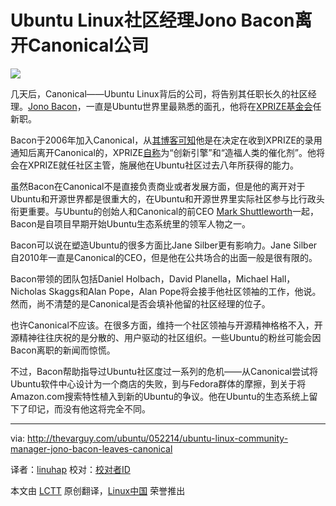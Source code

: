 Ubuntu Linux社区经理Jono Bacon离开Canonical公司
================================================================================
![](http://thevarguy.com/site-files/thevarguy.com/files/imagecache/medium_img/uploads/2014/05/jonobacon.jpg)

几天后，Canonical——Ubuntu Linux背后的公司，将告别其任职长久的社区经理。[Jono Bacon][1]，一直是Ubuntu世界里最熟悉的面孔，他将在[XPRIZE基金会][2]任新职。

Bacon于2006年加入Canonical，从[其博客可知][3]他是在决定在收到XPRIZE的录用通知后离开Canonical的，XPRIZE[自称][4]为“创新引擎”和“造福人类的催化剂”。他将会在XPRIZE就任社区主管，施展他在Ubuntu社区过去八年所获得的能力。

虽然Bacon在Canonical不是直接负责商业或者发展方面，但是他的离开对于Ubuntu和开源世界都是很重大的，在Ubuntu和开源世界里实际社区参与比行政头衔更重要。与Ubuntu的创始人和Canonical的前CEO [Mark Shuttleworth][5]一起，Bacon是自项目早期开始Ubuntu生态系统里的领军人物之一。

Bacon可以说在塑造Ubuntu的很多方面比Jane Silber更有影响力。Jane Silber自2010年一直是Canonical的CEO，但是他在公共场合的出面一般是很有限的。

Bacon带领的团队包括Daniel Holbach，David Planella，Michael Hall，Nicholas Skaggs和Alan Pope，Alan Pope将会接手他社区领袖的工作，他说。然而，尚不清楚的是Canonical是否会填补他留的社区经理的位子。

也许Canonical不应该。在很多方面，维持一个社区领袖与开源精神格格不入，开源精神往往庆祝的是分散的、用户驱动的社区组织。一些Ubuntu的粉丝可能会因Bacon离职的新闻而惊慌。

不过，Bacon帮助指导过Ubuntu社区度过一系列的危机——从Canonical尝试将Ubuntu软件中心设计为一个商店的失败，到与Fedora群体的摩擦，到关于将Amazon.com搜索特性植入到新的Ubuntu的争议。他在Ubuntu的生态系统上留下了印记，而没有他这将完全不同。

--------------------------------------------------------------------------------

via: http://thevarguy.com/ubuntu/052214/ubuntu-linux-community-manager-jono-bacon-leaves-canonical

译者：[linuhap](https://github.com/linuhap) 校对：[校对者ID](https://github.com/校对者ID)

本文由 [LCTT](https://github.com/LCTT/TranslateProject) 原创翻译，[Linux中国](http://linux.cn/) 荣誉推出

[1]:http://www.jonobacon.org/
[2]:http://www.xprize.org/
[3]:http://www.jonobacon.org/2014/05/19/goodbye-canonical-hello-xprize/
[4]:http://www.xprize.org/about/who-we-are
[5]:http://markshuttleworth.com/
[6]:http://thevarguy.com/ubuntu/ubuntu-software-store-will-your-kids-try-it
[7]:http://thevarguy.com/open-source-application-software-companies/tensions-between-ubuntu-fedora-mount-over-new-website
[8]:http://thevarguy.com/var-guy/controversy-erupts-over-amazon-search-ubuntu-1210